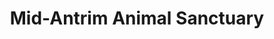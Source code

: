 ---
title: "Mid-Antrim Animal Sanctuary"
url: /antrim/mid-antrim-animal-sanctuary/
shop: charity
---